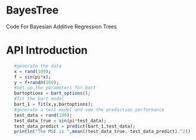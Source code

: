 # BayesTree
Code For Bayesian Additive Regression Trees

API Introduction
================
```julia   
   #generate the data
   x = rand(100);
   f = sin(pi*x); 
   y = f+randn(100);
   #set up the parameters for bart
   bartoptions = bart_options();
   #fit the bart model
   bart_1 = fit(x,y,bartoptions);
   #generate a test model and see the prediction performance
   test_data = rand(100);
   test_data_true = sin(pi*test_data);
   test_data_predict = predict(bart_1,test_data);
   println("The MSE is ",mean((test_data_true.-test_data_predict).^2))
```
   

